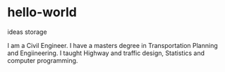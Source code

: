 # hello-world
ideas storage

I am a Civil Engineer. I have a masters degree in Transportation Planning and Engiineering. I taught Highway and traffic design, Statistics and computer programming. 
